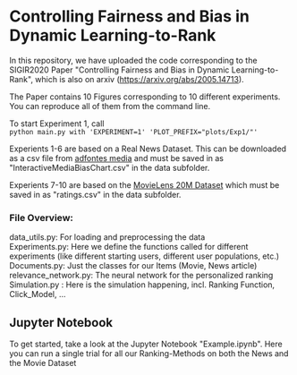 # Controlling Fairness and Bias in Dynamic Learning-to-Rank
In this repository, we have uploaded the code corresponding to the SIGIR2020 Paper "Controlling Fairness and Bias in Dynamic Learning-to-Rank", which is also on arxiv (https://arxiv.org/abs/2005.14713).

The Paper contains 10 Figures corresponding to 10 different experiments. You can reproduce all of them from the command line. 

To start Experiment 1, call  
`python main.py with 'EXPERIMENT=1' 'PLOT_PREFIX="plots/Exp1/"'`

Experients 1-6 are based on a Real News Dataset. This can be downloaded as a csv file from [adfontes media](https://www.adfontesmedia.com/interactive-media-bias-chart/?v=402f03a963ba) and must be saved in as "InteractiveMediaBiasChart.csv" in the data subfolder.

Experients 7-10 are based on the [MovieLens 20M Dataset](https://grouplens.org/datasets/movielens/20m/) which must be saved in as "ratings.csv" in the data subfolder.


### File Overview:

data_utils.py: For loading and preprocessing the data  
Experiments.py: Here we define the functions called for different experiments (like different starting users, different user populations, etc.)  
Documents.py: Just the classes for our Items (Movie, News article)  
relevance_network.py: The neural network for the personalized ranking  
Simulation.py : Here is the simulation happening, incl. Ranking Function, Click_Model, ...  


## Jupyter Notebook
To get started, take a look at the Jupyter Notebook "Example.ipynb". Here you can run a single trial for all our Ranking-Methods on both the News and the Movie Dataset


## 